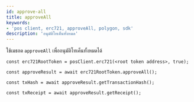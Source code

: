 ```yaml
---
id: approve-all
title: approveAll
keywords:
- 'pos client, erc721, approveAll, polygon, sdk'
description: 'อนุมัติโทเค็นทั้งหมด'
---
```


ใช้เมธอด `approveAll` เพื่ออนุมัติโทเค็นทั้งหมดได้

```
const erc721RootToken = posClient.erc721(<root token address>, true);

const approveResult = await erc721RootToken.approveAll();

const txHash = await approveResult.getTransactionHash();

const txReceipt = await approveResult.getReceipt();

```

